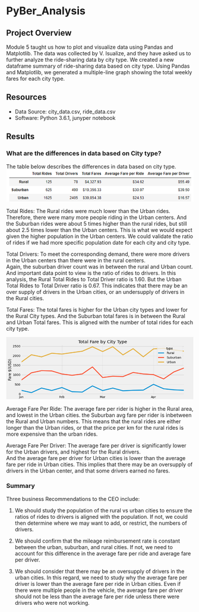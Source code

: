 # PyBer_Analysis


## Project Overview
Module 5 taught us how to plot and visualize data using Pandas and Matplotlib.
The data was collected by V. Isualize, and they have asked us to further analyze the ride-sharing data by city type.
We created a new dataframe summary of ride-sharing data based on city type.
Using Pandas and Matplotlib, we generated a multiple-line graph showing the total weekly fares for each city type.



## Resources
- Data Source: city_data.csv, ride_data.csv
- Software: Python 3.6.1, junyper notebook

## Results

### What are the differences in data based on City type?


The table below describes the differences in data based on city type.
![Graph](/Resources/Table.PNG)

Total Rides:  The Rural rides were much lower than the Urban rides.  Therefore, there were many more people riding in the Urban centers.
And the Suburban rides were about 5 times higher than the rural rides, but still about 2.5 times lower than the Urban centers.
This is what we would expect given the higher population in the Urban centers.  We could validate the ratio of rides if we had more specific population
date for each city and city type.  

Total Drivers:  To meet the corresponding demand, there were more drivers in the Urban centers than there were in the rural centers.  
Again, the suburban driver count was in between the rural and Urban count.
And important data point to view is the ratio of rides to drivers.  In this analysis, the Rural Total Rides to Total Driver ratio is 1.60.
But the Urban Total Rides to Total Driver ratio is 0.67.  This indicates that there may be an over supply of drivers in the Urban cities, or an
undersupply of drivers in the Rural cities.


Total Fares:
The total fares is higher for the Urban city types and lower for the Rural City types.
And the Suburban total fares is in between the Rural and Urban Total fares. 
This is aligned with the number of total rides for each city type.

![Graph](/analysis/PyBer_fare_summary.png)


Average Fare Per Ride:
The average fare per rider is higher in the Rural area, and lowest in the Urban cities.
the Suburban avg fare per rider is inbetween the Rural and Urban numbers.
This means that the rural rides are either longer than the Urban rides, or that the price per km for the rural rides is more expensive than the urban rides.


Average Fare Per Driver:
The average fare per  driver is significantly lower for the Urban drivers, and highest for the Rural drivers.  
And the average fare per driver for Urban cities is lower than the average fare per ride in Urban cities.
This implies that there may be an oversupply of drivers in the Urban center, and that some drivers earned no fares.


### Summary

Three business Recommendations to the CEO include:

1.  We should study the population of the rural vs urban cities to ensure the ratios of rides to drivers is aligned with the population.
If not, we could then determine where we may want to add, or restrict, the numbers of drivers.

2.  We should confirm that the mileage reimbursement rate is constant between the urban, suburban, and rural cities.  If not, we need to account
for this difference in the average fare per ride and average fare per driver.

3.  We should consider that there may be an oversupply of drivers in the urban cities.  In this regard, we need to study why the average fare per driver
is lower than the average fare per ride in Urban cities.  Even if there were multiple people in the vehicle, the average fare per driver should not be less than the average
fare per ride unless there were drivers who were not working.
